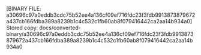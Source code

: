 [BINARY FILE: a30696c97a0eddb3cdc75b52ee4a136cf09ef716fdc23f3fdb9913873879672a437cb166fdba389a8239b1c4c532c1fb60ab8f079416442ca2aa14b934a0]
Stored copy: docs/converted-binary/a30696c97a0eddb3cdc75b52ee4a136cf09ef716fdc23f3fdb9913873879672a437cb166fdba389a8239b1c4c532c1fb60ab8f079416442ca2aa14b934a0

